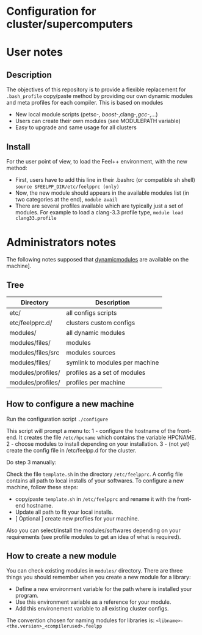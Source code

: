 Configuration for cluster/supercomputers
========================================

# User notes

## Description

The objectives of this repository is to provide a flexible replacement for
`.bash_profile` copy/paste method by providing our own dynamic modules and meta
profiles for each compiler. This is based on modules

 - New local module scripts (petsc-*, boost-*,clang-*,gcc-*,...)
 - Users can create their own modules (see MODULEPATH variable)
 - Easy to upgrade and same usage for all clusters

## Install

For the user point of view, to load the Feel++ environment, with the new method:

- First, users have to add this line in their .bashrc (or compatible sh shell)
  ``` source $FEELPP_DIR/etc/feelpprc (only) ```
- Now, the new module should appears in the available modules list (in two
  categories at the end), ``` module avail ```
- There are several profiles available which are typically just a set of
  modules. For example to load a clang-3.3 profile type, ``` module load
  clang33.profile ```

# Administrators notes

The following notes supposed that
[dynamicmodules](http://modules.sourceforge.net/) are available on the
machine].

## Tree

| Directory                  | Description                    |
| -------------------------- | ------------------------------ |
| etc/                       | all configs scripts            |
| etc/feelpprc.d/            | clusters custom configs        |
| modules/                   | all dynamic modules            |
| modules/files/             | modules                        |
| modules/files/src          | modules sources                |
| modules/files/<machine>    | symlink to modules per machine |
| modules/profiles/          | profiles as a set of modules   |
| modules/profiles/<machine> | profiles per machine   |

## How to configure a new machine

Run the configuration script
```./configure```

This script will prompt a menu to:
1 - configure the hostname of the front-end. It creates the file `/etc/hpcname`
    which contains the variable HPCNAME.
2 - choose modules to install depending on your installation.
3 - (not yet) create the config file in /etc/feelpp.d for the cluster.

Do step 3 manually:

Check the file `template.sh` in the directory `/etc/feelpprc`.
A config file contains all path to local installs of your softwares.
To configure a new machine, follow these steps:

- copy/paste `template.sh` in `/etc/feelpprc` and rename it with the front-end
  hostname.
- Update all path to fit your local installs.
- [ Optional ] create new profiles for your machine.

Also you can select/install the modules/softwares depending on your requirements
(see profile modules to get an idea of what is required).

## How to create a new module

You can check existing modules in `modules/` directory. There are three things you
should remember when you create a new module for a library:

- Define a new environment variable for the path where is installed your program.
- Use this environment variable as a reference for your module.
- Add this environement variable to all existing cluster configs.

The convention chosen for naming modules for libraries is:
`<libname>-<the.version>_<compilerused>.feelpp`


